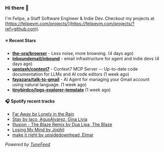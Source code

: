 ### Hi there 👋

I'm Felipe, a Staff Software Engineer & Indie Dev. Checkout my projects at [https://felipevm.com/projects/](https://felipevm.com/projects/?ref=github.com).

#### ⭐ Recent Stars
- **[the-ora/browser](https://github.com/the-ora/browser)** - Less noise, more browsing. (4 days ago)
- **[inboundemail/inbound](https://github.com/inboundemail/inbound)** - email infrastructure for agent and indie devs (4 days ago)
- **[upstash/context7](https://github.com/upstash/context7)** - Context7 MCP Server -- Up-to-date code documentation for LLMs and AI code editors (1 week ago)
- **[fayazara/talk-to-gmail](https://github.com/fayazara/talk-to-gmail)** - AI Agent for managing your Gmail account using natural language. (1 week ago)
- **[tinybirdco/logs-explorer-template](https://github.com/tinybirdco/logs-explorer-template)** (1 week ago)

#### 🎧 Spotify recent tracks
- [Far Away by Lonely in the Rain](https://open.spotify.com/track/1zNr4vG0eDb9wpj6qsmKJX)
- [Stay by Iaco, AgusAlvarez, Gina Livia](https://open.spotify.com/track/6W5d883EeJkP2AwtE9f7DV)
- [Illusion - The Blaze Remix by Dua Lipa, The Blaze](https://open.spotify.com/track/4114yXSCoWhzmu4oF6Hmzl)
- [Losing My Mind by Jophil](https://open.spotify.com/track/5ICaXyyh12EA1m7tS96w1P)
- [make it right by upsidedownhead, Elmar](https://open.spotify.com/track/5YU7vzxKLzH2YVcDRNkfkH)

_Powered by [TuneFeed](https://tunefeed.app?ref=github.com)_
